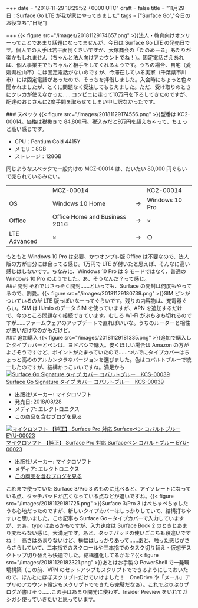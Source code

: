 
+++
date = "2018-11-29 18:29:52 +0000 UTC"
draft = false
title = "11月29日：Surface Go LTE が我が家にやってきました"
tags = ["Surface Go","今日のお役立ち","日記"]

+++
{{< figure src="/images/20181129174657.png"  >}}法人・教育向けオンリーってことであまり話題になってませんが、今日は Surface Go LTE の発売日です。個人での入手は若干面倒くさいですが、大塚商会の「たのめーる」あたりが楽かもしれません（ちゃんと法人向けアカウントでね！）。固定電話さえあれば、個人事業主でもちゃんと相手をしてくれるようです。うちの場合、自宅（愛媛県松山市）には固定電話がないのですが、今滞在している実家（千葉県市川市）には固定電話があったので、そっちを拝借しました。入会時にちょっと色々聞かれましたが、とくに問題なく受注してもらえました。ただ、受け取りのときにクレカが使えなかった……コンビニに走って10万円を下ろしてきたのですが、配達のおじさんに2度手間を取らせてしまい申し訳なかったです。

<div class="section">
    ### スペック
    {{< figure src="/images/20181129174556.png"  >}}型番は KC2-00014。価格は税抜きで 84,800円。税込みだと9万円を超えちゃって、ちょっと高い感じです。

<ul>
<li>CPU：Pentium Gold 4415Y</li>
<li>メモリ：8GB</li>
<li>ストレージ：128GB</li>
</ul>同じようなスペックで一般向けの MCZ-00014 は、だいたい 80,000 円ぐらいで売られているみたい。

<table>
    <tbody><tr>
    <td></td>
    <td>MCZ-00014</td>
    <td></td>
    <td>KC2-00014</td>
    </tr>
    <tr>
    <td>OS</td>
    <td>Windows 10 Home</td>
    <td> → </td>
    <td>Windows 10 Pro</td>
    </tr>
    <tr>
    <td>Office</td>
    <td>Office Home and Business 2016</td>
    <td> → </td>
    <td>×</td>
    </tr>
    <tr>
    <td>LTE Advanced</td>
    <td>×</td>
    <td> → </td>
    <td>○</td>
    </tr>
</tbody></table>もともと Windows 10 Pro は必要、かつオンプレ版 Office は不要なので、法人版の方が自分には合ってる感じ。1万円で LTE が付いたと思えば、そんなに高い感じはしないです。ちなみに、Windows 10 Pro は S モードではなく、普通の Windows 10 Pro のようでした。あ、そうなんだ？って感じ。

</div>
<div class="section">
    ### 開封
    それではさっそく開封……といっても、Surface の開封は何度もやってるので、割愛。{{< figure src="/images/20181129180739.png"  >}}SIM ピンがついているのが LTE 版っぽいなーってぐらいです。残りの内容物は、充電器ぐらい。SIM は IIJmio のデータ SIM を使っていますが、APN を追加するだけで、今のところ問題なく接続できています。むしろ Wi-Fi がぶちぶち切れるのですが……ファームウェアのアップデートで直ればいいな。うちのルーターと相性が悪いだけなのかもだけど。

</div>
<div class="section">
    ### 追加購入
    {{< figure src="/images/20181129181335.png"  >}}追加で購入したタイプカバーとペンは、ヨドバシで購入。安くほしい場合は Amazon の方がよさそうですけど、ポイントがたまっていたので……ついでにタイプカバーはちょっと高めのアルカンタラなバージョンを選びました。色はコバルトブルーで統一したのですが、結構かっこいいですね。満足かも<div class="hatena-asin-detail"><a href="http://www.amazon.co.jp/exec/obidos/ASIN/B07FDN2FPV/bestylesnet-22/"><img src="https://images-fe.ssl-images-amazon.com/images/I/41fWN25LphL._SL160_.jpg" class="hatena-asin-detail-image" alt="Surface Go Signature タイプ カバー コバルトブルー　KCS-00039" title="Surface Go Signature タイプ カバー コバルトブルー　KCS-00039"/></a><div class="hatena-asin-detail-info"><a href="http://www.amazon.co.jp/exec/obidos/ASIN/B07FDN2FPV/bestylesnet-22/">Surface Go Signature タイプ カバー コバルトブルー　KCS-00039</a><ul><li><span class="hatena-asin-detail-label">出版社/メーカー:</span> マイクロソフト</li><li><span class="hatena-asin-detail-label">発売日:</span> 2018/08/28</li><li><span class="hatena-asin-detail-label">メディア:</span> エレクトロニクス</li><li><a href="http://d.hatena.ne.jp/asin/B07FDN2FPV/bestylesnet-22" target="_blank">この商品を含むブログを見る</a></li></ul></div><div class="hatena-asin-detail-foot"></div></div><div class="hatena-asin-detail"><a href="http://www.amazon.co.jp/exec/obidos/ASIN/B074TB6C62/bestylesnet-22/"><img src="https://images-fe.ssl-images-amazon.com/images/I/21uW5o218jL._SL160_.jpg" class="hatena-asin-detail-image" alt="マイクロソフト 【純正】 Surface Pro 対応 Surfaceペン コバルトブルー EYU-00023" title="マイクロソフト 【純正】 Surface Pro 対応 Surfaceペン コバルトブルー EYU-00023"/></a><div class="hatena-asin-detail-info"><a href="http://www.amazon.co.jp/exec/obidos/ASIN/B074TB6C62/bestylesnet-22/">マイクロソフト 【純正】 Surface Pro 対応 Surfaceペン コバルトブルー EYU-00023</a><ul><li><span class="hatena-asin-detail-label">出版社/メーカー:</span> マイクロソフト</li><li><span class="hatena-asin-detail-label">メディア:</span> エレクトロニクス</li><li><a href="http://d.hatena.ne.jp/asin/B074TB6C62/bestylesnet-22" target="_blank">この商品を含むブログを見る</a></li></ul></div><div class="hatena-asin-detail-foot"></div></div>これまで使っていた Surface 3/Pro 3 のものに比べると、アイソレートになっている点、タッチパッドが広くなっている点などが違いですね。{{< figure src="/images/20181129181725.png"  >}}Surface 3/Pro 3 はぺちゃぺちゃしたうち心地だったのですが、新しいタイプカバーはしっかりしていて、結構打ちやすいと思いました。この記事も Surface Go＋タイプカバーで入力していますが、まぁ、typo はあるかもですが、入力速度は Surface Book 2 のときとあまり変わらない感じ。大満足です。あと、タッチパッドの使いごこちも段違いですね！　高さはあまりないけど、横幅はしっかりあって……あと、触った感じがさらさらしていて、二本指でのスクロールや三本指でのタスク切り替え・仮想デスクトップ切り替えも快適でした。結構進化してるかな？{{< figure src="/images/20181129182321.png"  >}}あとはお手製の PowerShell で一発環境構築（この前、VPN のセットアップもスクリプトでできるようにしておいたので、ほんとにほぼスクリプトだけでいけました！　OneDrive や「メール」アプリのアカウント設定もスクリプトでできたら完璧だなぁ）。これでぶりぶりブログが書けそう……この子はあまり開発に使わず、Insider Preview をいれてガシガシ使っていきたいと思っています。

</div>

